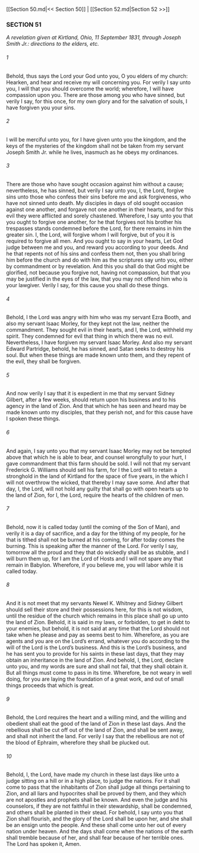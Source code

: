 [[Section 50.md|<< Section 50]]  |  [[Section 52.md|Section 52 >>]]

### SECTION 51

*A revelation given at Kirtland, Ohio, 11 September 1831, through Joseph Smith Jr.: directions to the elders, etc.*

###### 1
Behold, thus says the Lord your God unto you, O you elders of my church: Hearken, and hear and receive my will concerning you. For verily I say unto you, I will that you should overcome the world; wherefore, I will have compassion upon you. There are those among you who have sinned, but verily I say, for this once, for my own glory and for the salvation of souls, I have forgiven you your sins.

###### 2
I will be merciful unto you, for I have given unto you the kingdom, and the keys of the mysteries of the kingdom shall not be taken from my servant Joseph Smith Jr. while he lives, inasmuch as he obeys my ordinances.

###### 3
There are those who have sought occasion against him without a cause; nevertheless, he has sinned, but verily I say unto you, I, the Lord, forgive sins unto those who confess their sins before me and ask forgiveness, who have not sinned unto death. My disciples in days of old sought occasion against one another, and forgave not one another in their hearts, and for this evil they were afflicted and sorely chastened. Wherefore, I say unto you that you ought to forgive one another, for he that forgives not his brother his trespasses stands condemned before the Lord, for there remains in him the greater sin. I, the Lord, will forgive whom I will forgive, but of you it is required to forgive all men. And you ought to say in your hearts, Let God judge between me and you, and reward you according to your deeds. And he that repents not of his sins and confess them not, then you shall bring him before the church and do with him as the scriptures say unto you, either by commandment or by revelation. And this you shall do that God might be glorified, not because you forgive not, having not compassion, but that you may be justified in the eyes of the law, that you may not offend him who is your lawgiver. Verily I say, for this cause you shall do these things.

###### 4
Behold, I the Lord was angry with him who was my servant Ezra Booth, and also my servant Isaac Morley, for they kept not the law, neither the commandment. They sought evil in their hearts, and I, the Lord, withheld my spirit. They condemned for evil that thing in which there was no evil. Nevertheless, I have forgiven my servant Isaac Morley. And also my servant Edward Partridge, behold, he has sinned, and Satan seeks to destroy his soul. But when these things are made known unto them, and they repent of the evil, they shall be forgiven.

###### 5
And now verily I say that it is expedient in me that my servant Sidney Gilbert, after a few weeks, should return upon his business and to his agency in the land of Zion. And that which he has seen and heard may be made known unto my disciples, that they perish not, and for this cause have I spoken these things.

###### 6
And again, I say unto you that my servant Isaac Morley may not be tempted above that which he is able to bear, and counsel wrongfully to your hurt, I gave commandment that this farm should be sold. I will not that my servant Frederick G. Williams should sell his farm, for I the Lord will to retain a stronghold in the land of Kirtland for the space of five years, in the which I will not overthrow the wicked, that thereby I may save some. And after that day, I, the Lord, will not hold any guilty that shall go with open hearts up to the land of Zion, for I, the Lord, require the hearts of the children of men.

###### 7
Behold, now it is called today (until the coming of the Son of Man), and verily it is a day of sacrifice, and a day for the tithing of my people, for he that is tithed shall not be burned at his coming, for after today comes the burning. This is speaking after the manner of the Lord. For verily I say, tomorrow all the proud and they that do wickedly shall be as stubble, and I will burn them up, for I am the Lord of Hosts and I will not spare any that remain in Babylon. Wherefore, if you believe me, you will labor while it is called today.

###### 8
And it is not meet that my servants Newel K. Whitney and Sidney Gilbert should sell their store and their possessions here, for this is not wisdom, until the residue of the church which remains in this place shall go up unto the land of Zion. Behold, it is said in my laws, or forbidden, to get in debt to your enemies, but behold, it is not said at any time that the Lord should not take when he please and pay as seems best to him. Wherefore, as you are agents and you are on the Lord’s errand, whatever you do according to the will of the Lord is the Lord’s business. And this is the Lord’s business, and he has sent you to provide for his saints in these last days, that they may obtain an inheritance in the land of Zion. And behold, I, the Lord, declare unto you, and my words are sure and shall not fail, that they shall obtain it. But all things must come to pass in its time. Wherefore, be not weary in well doing, for you are laying the foundation of a great work, and out of small things proceeds that which is great.

###### 9
Behold, the Lord requires the heart and a willing mind, and the willing and obedient shall eat the good of the land of Zion in these last days. And the rebellious shall be cut off out of the land of Zion, and shall be sent away, and shall not inherit the land. For verily I say that the rebellious are not of the blood of Ephraim, wherefore they shall be plucked out.

###### 10
Behold, I, the Lord, have made my church in these last days like unto a judge sitting on a hill or in a high place, to judge the nations. For it shall come to pass that the inhabitants of Zion shall judge all things pertaining to Zion, and all liars and hypocrites shall be proved by them, and they which are not apostles and prophets shall be known. And even the judge and his counselors, if they are not faithful in their stewardship, shall be condemned, and others shall be planted in their stead. For behold, I say unto you that Zion shall flourish, and the glory of the Lord shall be upon her, and she shall be an ensign unto the people. And these shall come unto her out of every nation under heaven. And the days shall come when the nations of the earth shall tremble because of her, and shall fear because of her terrible ones. The Lord has spoken it, Amen.